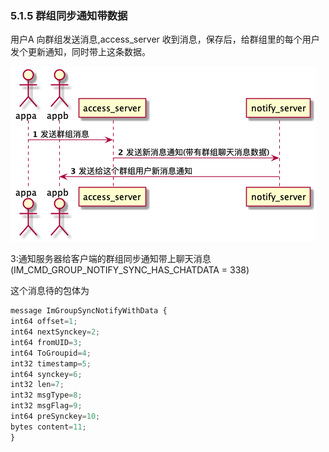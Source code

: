 ### 5.1.5 群组同步通知带数据

用户A 向群组发送消息,access\_server 收到消息，保存后，给群组里的每个用户发个更新通知，同时带上这条数据。

![](/assets/groupSyncNotifyWithData.png)

3:通知服务器给客户端的群组同步通知带上聊天消息\(IM\_CMD\_GROUP\_NOTIFY\_SYNC\_HAS\_CHATDATA = 338\)

这个消息待的包体为

```js
message ImGroupSyncNotifyWithData {
int64 offset=1;
int64 nextSynckey=2;
int64 fromUID=3;
int64 ToGroupid=4;
int32 timestamp=5;
int64 synckey=6;
int32 len=7;
int32 msgType=8;
int32 msgFlag=9;
int64 preSynckey=10;
bytes content=11;
}

```



